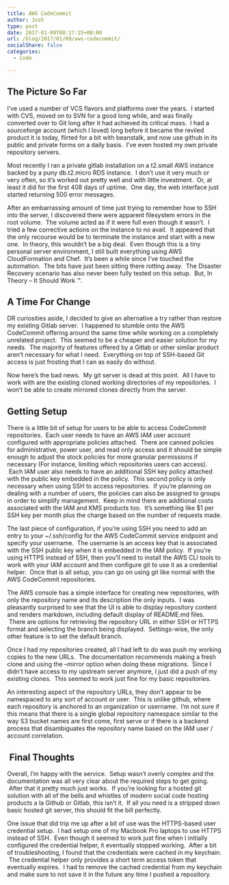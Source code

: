 ```yaml
---
title: AWS CodeCommit
author: Josh
type: post
date: 2017-01-09T00:17:15+00:00
url: /blog/2017/01/09/aws-codecommit/
socialShare: false
categories:
  - Code

---
```

## The Picture So Far

I&#8217;ve used a number of VCS flavors and platforms over the years.  I started with CVS, moved on to SVN for a good long while, and was finally converted over to Git long after it had achieved its critical mass.  I had a sourceforge account (which I loved) long before it became the reviled product it is today, flirted for a bit with beanstalk, and now use github in its public and private forms on a daily basis.  I&#8217;ve even hosted my own private repository servers.



Most recently I ran a private gitlab installation on a t2.small AWS instance backed by a puny db.t2.micro RDS instance.  I don&#8217;t use it very much or very often, so it&#8217;s worked out pretty well and with little investment.  Or, at least it did for the first 408 days of uptime.  One day, the web interface just started returning 500 error messages.



After an embarrassing amount of time just trying to remember how to SSH into the server, I discovered there were apparent filesystem errors in the root volume.  The volume acted as if it were full even though it wasn&#8217;t.  I tried a few corrective actions on the instance to no avail.  It appeared that the only recourse would be to terminate the instance and start with a new one.  In theory, this wouldn&#8217;t be a big deal.  Even though this is a tiny personal server environment, I still built everything using AWS CloudFormation and Chef.  It&#8217;s been a while since I&#8217;ve touched the automation.  The bits have just been sitting there rotting away.  The Disaster Recovery scenario has also never been fully tested on this setup.  But, In Theory &#8211; It Should Work &#8482;.


## A Time For Change



DR curiosities aside, I decided to give an alternative a try rather than restore my existing Gitlab server.  I happened to stumble onto the AWS CodeCommit offering around the same time while working on a completely unrelated project.  This seemed to be a cheaper and easier solution for my needs.  The majority of features offered by a Gitlab or other similar product aren&#8217;t necessary for what I need.  Everything on top of SSH-based Git access is just frosting that I can as easily do without.



Now here&#8217;s the bad news.  My git server is dead at this point.  All I have to work with are the existing cloned working directories of my repositories.  I won&#8217;t be able to create mirrored clones directly from the server.


## Getting Setup

There is a little bit of setup for users to be able to access CodeCommit repositories.  Each user needs to have an AWS IAM user account configured with appropriate policies attached.  There are canned policies for administrative, power user, and read only access and it should be simple enough to adjust the stock policies for more granular permissions if necessary (For instance, limiting which repositories users can access).  Each IAM user also needs to have an additional SSH key policy attached with the public key embedded in the policy.  This second policy is only necessary when using SSH to access repositories.  If you&#8217;re planning on dealing with a number of users, the policies can also be assigned to groups in order to simplify management.  Keep in mind there are additional costs associated with the IAM and KMS products too.  It&#8217;s something like $1 per SSH key per month plus the charge based on the number of requests made.



The last piece of configuration, if you&#8217;re using SSH you need to add an entry to your ~/.ssh/config for the AWS CodeCommit service endpoint and specify your username.  The username is an access key that is associated with the SSH public key when it is embedded in the IAM policy.  If you&#8217;re using HTTPS instead of SSH, then you&#8217;ll need to install the AWS CLI tools to work with your IAM account and then configure git to use it as a credential helper.  Once that is all setup, you can go on using git like normal with the AWS CodeCommit repositories.



The AWS console has a simple interface for creating new repositories, with only the repository name and its description the only inputs.  I was pleasantly surprised to see that the UI is able to display repository content and renders markdown, including default display of README.md files.  There are options for retrieving the repository URL in either SSH or HTTPS format and selecting the branch being displayed.  Settings-wise, the only other feature is to set the default branch.



Once I had my repositories created, all I had left to do was push my working copies to the new URLs.  The documentation recommends making a fresh clone and using the &#8211;mirror option when doing these migrations.  Since I didn&#8217;t have access to my upstream server anymore, I just did a push of my existing clones.  This seemed to work just fine for my basic repositories.



An interesting aspect of the repository URLs, they don&#8217;t appear to be namespaced to any sort of account or user.  This is unlike github, where each repository is anchored to an organization or username.  I&#8217;m not sure if this means that there is a single global repository namespace similar to the way S3 bucket names are first come, first serve or if there is a backend process that disambiguates the repository name based on the IAM user / account correlation.



##  Final Thoughts

Overall, I&#8217;m happy with the service.  Setup wasn&#8217;t overly complex and the documentation was all very clear about the required steps to get going.  After that it pretty much just works.  If you&#8217;re looking for a hosted git solution with all of the bells and whistles of modern social code hosting products a la Github or Gitlab, this isn&#8217;t it.  If all you need is a stripped down basic hosted git server, this should fit the bill perfectly.


One issue that did trip me up after a bit of use was the HTTPS-based user credential setup.  I had setup one of my Macbook Pro laptops to use HTTPS instead of SSH.  Even though it seemed to work just fine when I initially configured the credential helper, it eventually stopped working.  After a bit of troubleshooting, I found that the credentials were cached in my keychain.  The credential helper only provides a short term access token that eventually expires.  I had to remove the cached credential from my keychain and make sure to not save it in the future any time I pushed a repository.